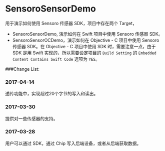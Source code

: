 # SensoroSensorDemo
用于演示如何使用 Sensoro 传感器 SDK，项目中存在两个 Target，

* SensoroSensorDemo, 演示如何在 Swift 项目中使用 Sensoro 传感器 SDK。
* SensoroSensorOCDemo，演示如何在 Objective - C 项目中使用 Sensoro 传感器 SDK。在 Objective - C 项目中使用 SDK 时，需要注意一点，由于 SDK 是用 Swift 实现的，所以需要设定项目的 `Build Setting` 的 `Embedded Content Contains Swift Code` 选项为 `YES`。 

###Change List:

### 2017-04-14
透传功能中，实现超过20个字节的写入和读出。

### 2017-03-30
提供对一些传感器的支持。

### 2017-03-28
用户可以通过 SDK，通过 Chip 写入后端设备，或者从后端获取数据。
